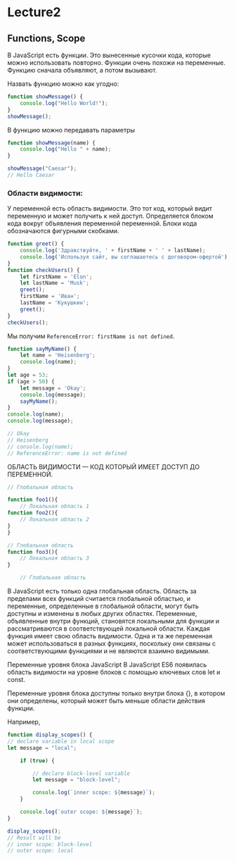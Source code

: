 # Lecture2

## Functions, Scope
В JavaScript есть функции. Это вынесенные кусочки кода, которые можно использовать повторно.
Функции очень похожи на переменные. 
Функцию сначала объявляют, а потом вызывают.

Назвать функцию можно как угодно:
```javascript
function showMessage() {
    console.log("Hello World!");
}
showMessage();
```
В функцию можно передавать параметры
```javascript
function showMessage(name) {
    console.log("Hello " + name);
}

showMessage("Caesar");
// Hello Caesar
```

### Области видимости:
У переменной есть область видимости. Это тот код, который видит переменную и может получить к ней доступ.
Определяется блоком кода вокруг объявления переменной переменной. 
Блоки кода обозначаются фигурными скобками.

```javascript
function greet() {
    console.log('Здравствуйте, ' + firstName + ' ' + lastName);
    console.log('Используя сайт, вы соглашаетесь с договором-офертой');
}
function checkUsers() {
    let firstName = 'Elon';
    let lastName = 'Musk';
    greet();
    firstName = 'Иван';
    lastName = 'Кукушкин';
    greet();
}
checkUsers();
```

Мы получим `ReferenceError: firstName is not defined`. 
```javascript
function sayMyName() {
    let name = 'Heisenberg';
    console.log(name);
}
let age = 53;
if (age > 50) {
    let message = 'Okay';
    console.log(message);
    sayMyName();
}
console.log(name);
console.log(message);

// Okay
// Heisenberg
// console.log(name);
// ReferenceError: name is not defined
```

ОБЛАСТЬ ВИДИМОСТИ — КОД КОТОРЫЙ ИМЕЕТ ДОСТУП ДО ПЕРЕМЕННОЙ.

```javascript
// Глобальная область

function foo1(){
    // Локальная область 1
function foo2(){
    // Локальная область 2
}
}

// Глобальная область
function foo3(){
    // Локальная область 3
}

    // Глобальная область
```

В JavaScript есть только одна глобальная область. 
Область за пределами всех функций считается глобальной областью, и переменные, определенные в глобальной области, могут быть доступны и изменены в любых других областях.
Переменные, объявленные внутри функций, становятся локальными для функции и рассматриваются в соответствующей локальной области. 
Каждая функция имеет свою область видимости. 
Одна и та же переменная может использоваться в разных функциях, поскольку они связаны с соответствующими функциями и не являются взаимно видимыми.

Переменные уровня блока JavaScript
В JavaScript ES6 появилась область видимости на уровне блоков с помощью ключевых слов let и const.

Переменные уровня блока доступны только внутри блока {}, в котором они определены, который может быть меньше области действия функции. 

Например,
```javascript
function display_scopes() {
// declare variable in local scope
let message = "local";

    if (true) {

        // declare block-level variable
        let message = "block-level";

        console.log(`inner scope: ${message}`);
    }

    console.log(`outer scope: ${message}`);
}

display_scopes();
// Result will be
// inner scope: block-level
// outer scope: local
```


